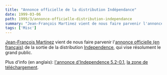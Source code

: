 ```yaml
---
title: "Annonce officielle de la distribution Indépendance"
date: 1999-03-06
path: 1999/3/annonce-officielle-distribution-independance
summary: "Jean-François Martinez vient de nous faire parvenir l'annonce officielle (en français) de la sortie de la distribution Independence, qui vise résolument le grand public."
tags: ['Misc']
---
```


<P>
<A HREF="mailto:jfm2@club-internet.fr">Jean-François Martinez</A>
vient de nous faire parvenir l'<A HREF="http://www.linux-center.org/articles/9903/independence.txt">annonce officielle (en français)</A> de la sortie
de la distribution <A HREF="http://www.independence.seul.org/">Independence</A>,
qui vise résolument le grand public.
</P>

<P>
Plus d'info (en anglais):
<A HREF="http://www.independence.seul.org/distribution/present.html">l'annonce
d'Independence 5.2-0.1</A>, <A HREF="http://www.independence.seul.org/distribution/download.html">la
zone de téléchargement</A>.
</P>


